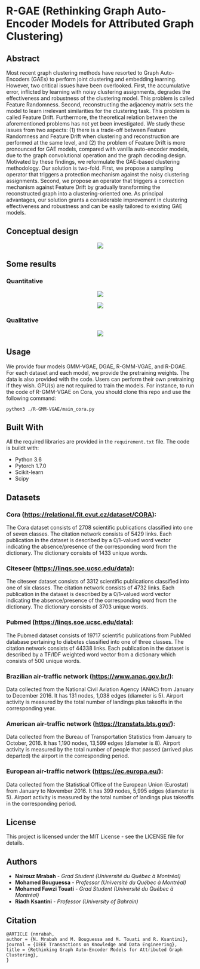 # R-GAE (Rethinking Graph Auto-Encoder Models for Attributed Graph Clustering)

## Abstract

Most recent graph clustering methods have resorted to Graph Auto-Encoders (GAEs) to perform joint clustering and embedding learning. However, two critical issues have been overlooked. First, the accumulative error, inflicted by learning with noisy clustering assignments, degrades the effectiveness and robustness of the clustering model. This problem is called Feature Randomness. Second, reconstructing the adjacency matrix sets the model to learn irrelevant similarities for the clustering task. This problem is called Feature Drift. Furthermore, the theoretical relation between the aforementioned problems has not yet been investigated. We study these issues from two aspects: (1) there is a trade-off between Feature Randomness and Feature Drift when clustering and reconstruction are performed at the same level, and (2) the problem of Feature Drift is more pronounced for GAE models, compared with vanilla auto-encoder models, due to the graph convolutional operation and the graph decoding design. Motivated by these findings, we reformulate the GAE-based clustering methodology. Our solution is two-fold. First, we propose a sampling operator that triggers a protection mechanism against the noisy clustering assignments. Second, we propose an operator that triggers a correction mechanism against Feature Drift by gradually transforming the reconstructed graph into a clustering-oriented one. As principal advantages, our solution grants a considerable improvement in clustering effectiveness and robustness and can be easily tailored to existing GAE models.

## Conceptual design

<p align="center">
<img align="center" src="https://github.com/nairouz/R-GAE/blob/master/image_2.png">
</p>

## Some results

### Quantitative 
<p align="center">
<img align="center" src="https://github.com/nairouz/R-GAE/blob/master/image_3.png" >
</p>
<p align="center">
<img align="center" src="https://github.com/nairouz/R-GAE/blob/master/image_4.png" >
</p>

### Qualitative 
<p align="center">
<img align="center" src="https://github.com/nairouz/R-GAE/blob/master/image_1.png">
</p>

## Usage

We provide four models GMM-VGAE, DGAE, R-GMM-VGAE, and R-DGAE. For each dataset and each model, we provide the pretraining weights. The data is also provided with the code.   Users can perform their own pretraining if they wish. GPU(s) are not required to train the models. For instance, to run the code of R-GMM-VGAE on Cora, you should clone this repo and use the following command: 
```
python3 ./R-GMM-VGAE/main_cora.py
```

## Built With

All the required libraries are provided in the ```requirement.txt``` file. The code is buildt with:

* Python 3.6
* Pytorch 1.7.0
* Scikit-learn
* Scipy

## Datasets

### Cora (https://relational.fit.cvut.cz/dataset/CORA): 
The Cora dataset consists of 2708 scientific publications classified into one of seven classes. The citation network consists of 5429 links. Each publication in the dataset is described by a 0/1-valued word vector indicating the absence/presence of the corresponding word from the dictionary. The dictionary consists of 1433 unique words.


### Citeseer (https://linqs.soe.ucsc.edu/data): 
The citeseer dataset consists of 3312 scientific publications classified into one of six classes. The citation network consists of 4732 links. Each publication in the dataset is described by a 0/1-valued word vector indicating the absence/presence of the corresponding word from the dictionary. The dictionary consists of 3703 unique words.


### Pubmed (https://linqs.soe.ucsc.edu/data): 
The Pubmed dataset consists of 19717 scientific publications from PubMed database pertaining to diabetes classified into one of three classes. The citation network consists of 44338 links. Each publication in the dataset is described by a TF/IDF weighted word vector from a dictionary which consists of 500 unique words.


### Brazilian air-traffic network (https://www.anac.gov.br/): 
Data collected from the National Civil Aviation Agency (ANAC) from January to December 2016. It has 131 nodes, 1,038 edges (diameter is 5). Airport activity is measured by the total number of landings plus takeoffs in the corresponding year.


### American air-traffic network (https://transtats.bts.gov/): 
Data collected from the Bureau of Transportation Statistics from January to October, 2016. It has 1,190 nodes, 13,599 edges (diameter is 8). Airport activity is measured by the total number of people that passed (arrived plus departed) the airport in the corresponding period.


### European air-traffic network (https://ec.europa.eu/): 
Data collected from the Statistical Office of the European Union (Eurostat) from January to November 2016. It has 399 nodes, 5,995 edges (diameter is 5). Airport activity is measured by the total number of landings plus takeoffs in the corresponding period.


## License

This project is licensed under the MIT License - see the LICENSE file for details.

## Authors

* **Nairouz Mrabah** - *Grad Student (Université du Québec à Montréal)* 
* **Mohamed Bouguessa** - *Professor (Université du Québec à Montréal)*
* **Mohamed Fawzi Touati** - *Grad Student (Université du Québec à Montréal)* 
* **Riadh Ksantini** - *Professor (University of Bahrain)*

 
## Citation
  
  ```
@ARTICLE {nmrabah,
author = {N. Mrabah and M. Bouguessa and M. Touati and R. Ksantini},
journal = {IEEE Transactions on Knowledge and Data Engineering},
title = {Rethinking Graph Auto-Encoder Models for Attributed Graph Clustering},
}
  ```
